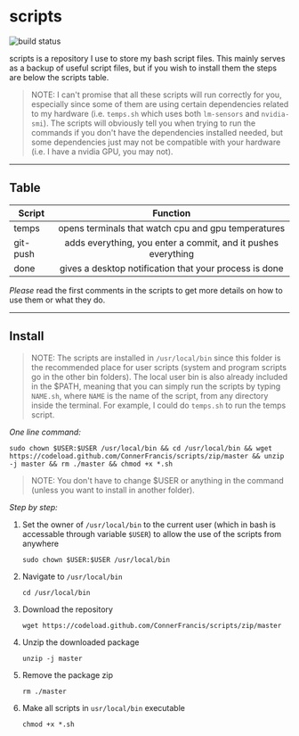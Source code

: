# scripts
![build status](https://img.shields.io/badge/build-passing-brightgreen.svg)

scripts is a repository I use to store my bash script files. This mainly serves as a backup of useful script files, but if you wish to install them the steps are below the scripts table.
>NOTE:
I can't promise that all these scripts will run correctly for you, especially since some of them are using certain dependencies related to my hardware (i.e. `temps.sh` which uses both `lm-sensors` and `nvidia-smi`). The scripts will obviously tell you when trying to run the commands if you don't have the dependencies installed needed, but some dependencies just may not be compatible with your hardware (i.e. I have a nvidia GPU, you may not).

---

## Table

| Script        | Function      |
| ------------- |:-------------:|
| temps         | opens terminals that watch cpu and gpu temperatures   |
| git-push      | adds everything, you enter a commit, and it pushes everything |
| done          | gives a desktop notification that your process is done |

*Please* read the first comments in the scripts to get more details on how to use them or what they do.


---

## Install

>NOTE: The scripts are installed in `/usr/local/bin` since this folder is the recommended place for user scripts (system and program scripts go in the other bin folders). The local user bin is also already included in the $PATH, meaning that you can simply run the scripts by typing `NAME.sh`, where `NAME` is the name of the script, from any directory inside the terminal. For example, I could do `temps.sh` to run the temps script.

*One line command:*
```
sudo chown $USER:$USER /usr/local/bin && cd /usr/local/bin && wget https://codeload.github.com/ConnerFrancis/scripts/zip/master && unzip -j master && rm ./master && chmod +x *.sh
```
>NOTE: You don't have to change $USER or anything in the command (unless you want to install in another folder).

*Step by step:*

1. Set the owner of `/usr/local/bin` to the current user (which in bash is accessable through variable `$USER`) to allow the use of the scripts from anywhere

    ```
    sudo chown $USER:$USER /usr/local/bin
    ```
2. Navigate to `/usr/local/bin`

    ```
    cd /usr/local/bin
    ```

3. Download the repository

    ```
    wget https://codeload.github.com/ConnerFrancis/scripts/zip/master
    ```
4. Unzip the downloaded package

    ```
    unzip -j master
    ```
5. Remove the package zip

    ```
    rm ./master
    ```
6. Make all scripts in `usr/local/bin` executable

    ```
    chmod +x *.sh
    ```

